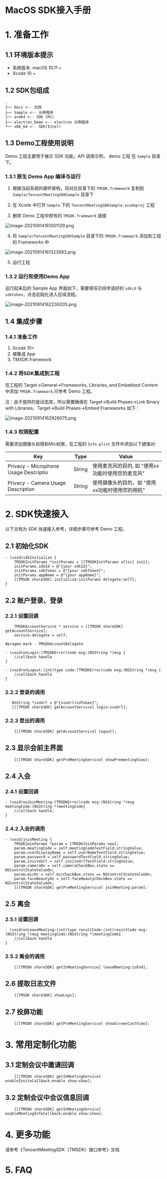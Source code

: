 # MacOS SDK接入手册

# 1. 准备工作
## 1.1 环境版本提示
- 系统版本: macOS 10.11 +
- Xcode 10 +

## 1.2 SDK包组成
```
.
├── Docs <-- 文档
├── Sample <-- 示例程序
├── arm64 <-- SDK (M1)
├── electron_Demo <-- electron 示例程序
└── x86_64 <-- SDK(Intel)
```

## 1.3 Demo工程使用说明

Demo 工程主要用于展示 SDK 功能，API 调用示例， demo 工程 在 `Sample` 目录下。

### 1.3.1 原生 Demo App 编译与运行

1. 根据当前系统的硬件架构，将对应目录下的 `TMSDK.framework` 复制到 `Sample/TencentMeetingSDKSample` 目录下

2. 在 Xcode 中打开 `Sample` 下的 `TencentMeetingSDKSample.xcodeproj` 工程

3. 删除 Demo 工程中原有的 `TMSDK.framework` 链接

![image-20210914161001129.png](images/image-20210914161001129.png)
   
4. 将 `Sample/TencentMeetingSDKSample` 目录下的 `TMSDK.framework` 添加到工程的 Frameworks 中

![image-20210914161323593.png](images/image-20210914161323593.png)

5. 运行工程

### 1.3.2 运行和使用Demo App

运行起来后的 Sample App 界面如下，需要填写已经申请好的 `sdkid` 与 `sdktoken`，点击初始化进入后续流程。

![image-20210914162236205.png](images/image-20210914162236205.png)

## 1.4 集成步骤
### 1.4.1 准备工作

1. Xcode 10+
2. 被集成 App
3. TMSDK.framework

### 1.4.2 将SDK集成到工程

在工程的 Target->General->Frameworks, Libraries, and  Embebbed Content  中添加 `TMSDK.framework`,可参考 Demo 工程。

注：由于提供的是动态库，所以需要确保在 Target->Build Phases->Link Binary with Libraries、Target->Build Phases->Embed Frameworks 如下：

![image-20210914162928075.png](images/image-20210914162928075.png)

### 1.4.3 权限配置

需要添加摄像头权限和Mic权限，在工程的  `Info.plist` 文件中添加以下键值对:

| **Key**                               | **Type** | **Value**                                          |
| ------------------------------------- | -------- | -------------------------------------------------- |
| Privacy - Microphone Usage Descriptio | String   | 使用麦克风的目的,  如 "使用xx功能时使用您的麦克风" |
| Privacy - Camera Usage Description    | String   | 使用摄像头的目的，如 "使用xx功能时使用您的相机"    |

# 2. SDK快速接入

以下文档为 SDK 快速接入参考，详细步骤可参考 Demo 工程。

## 2.1 初始化SDK
```objc
- (void)sdkInitialize {
    TMSDKInitParams *initParams = [[TMSDKInitParams alloc] init];
    initParams.sdkId = @"{your sdkId}";
    initParams.sdkToken = @"{your sdkToken}";
    initParams.appName = @"{your appName}";
    [[TMSDK shareSDK] initialize:initParams delegate:self];
}
```
## 2.2 账户登录、登录
### 2.2.1 设置回调
```objc
    TMSDKAccountService * service = [[TMSDK shareSDK] getAccountService];
    service.delegate = self;
```

```objc
#pragma mark - TMSDKAccountDelegate

- (void)onLogin:(TMSDKError)code msg:(NSString *)msg {
    //callback handle
}

- (void)onLogout:(int)type code:(TMSDKError)code msg:(NSString *)msg {
    //callback handle
}
```
### 2.2.2 登录的调用
```objc
   NSString *ssoUrl = @"{ssoUrl+idToken}";
   [[[TMSDK shareSDK] getAccountService] login:ssoUrl];
```
### 2.2.3 登出的调用
```objc
    [[[TMSDK shareSDK] getAccountService] logout];
```
## 2.3 显示会前主界面

```objc
    [[[TMSDK shareSDK] getPreMeetingService] showPremeetingView];
```

## 2.4 入会
### 2.4.1 设置回调
```objc
- (void)onJoinMeeting:(TMSDKError)code msg:(NSString *)msg meetingCode:(NSString *)meetingCode{
    //callback handle;
}
```
### 2.4.2 入会的调用
```objc
- (void)joinMeeting {
    TMSDKJoinParams *param = [TMSDKJoinParams new];
    param.meetingCode = self.meetingCodeTextField.stringValue;
    param.userDisplayName = self.userNameTextField.stringValue;
    param.password = self.passwordTextField.stringValue;
    param.inviteUrl = self.inviteUrlTextField.stringValue;
    param.cameraOn = self.cameraCheckBox.state == NSControlStateValueOn;
    param.micOn = self.micCheckBox.state == NSControlStateValueOn;
    param.faceBeautyOn = self.faceBeautyCheckBox.state == NSControlStateValueOn;
    [[[TMSDK shareSDK] getPreMeetingService] joinMeeting:param];
```
## 2.5 离会
### 2.5.1 设置回调
```objc
- (void)onLeaveMeeting:(int)type resultCode:(int)resultCode msg:(NSString *)msg meetingCode:(NSString *)meetingCode{
    //callback handle
}
```
### 2.5.2 离会的调用
```objc
    [[[TMSDK shareSDK] getInMeetingService] leaveMeeting:isEnd];
```

## 2.6 提取日志文件
```objc
    [[TMSDK shareSDK] showLogs];
```
## 2.7 投屏功能
```objc
    [[[TMSDK shareSDK] getPreMeetingService] showScreenCastView];
```

# 3. 常用定制化功能

## 3.1 定制会议中邀请回调
```objc
    [[[TMSDK shareSDK] getInMeetingService] enableInviteCallback:enable show:show];
```
## 3.2 定制会议中会议信息回调
```objc
    [[[TMSDK shareSDK] getInMeetingService] enableMeetingInfoCallback:enable show:show];
```


# 4. 更多功能
请参考《TencentMeetingSDK（TMSDK）接口参考》文档


# 5. FAQ

